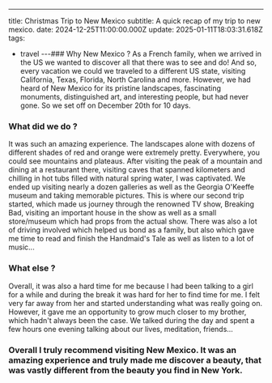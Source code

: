 ---
title: Christmas Trip to New Mexico
subtitle: A quick recap of my trip to new mexico.
date: 2024-12-25T11:00:00.000Z
update: 2025-01-11T18:03:31.618Z
tags:
  - travel
---### Why New Mexico ?
As a French family, when we arrived in the US we wanted to discover all that there was to see and do! And so, every vacation we could we traveled to a different US state, visiting California, Texas, Florida, North Carolina and more. However, we had heard of New Mexico for its pristine landscapes, fascinating monuments, distinguished art, and interesting people, but had never gone. So we set off on December 20th for 10 days.

### What did we do ?
It was such an amazing experience. The landscapes alone with dozens of different shades of red and orange were extremely pretty. Everywhere, you could see mountains and plateaus. After visiting the peak of a mountain and dining at a restaurant there, visiting caves that spanned kilometers and chilling in hot tubs filled with natural spring water, I was captivated. We ended up visiting nearly a dozen galleries as well as the Georgia O'Keeffe museum and taking memorable pictures. This is where our second trip started, which made us journey through the renowned TV show, Breaking Bad, visiting an important house in the show as well as a small store/museum which had props from the actual show. There was also a lot of driving involved which helped us bond as a family, but also which gave me time to read and finish the Handmaid's Tale as well as listen to a lot of music...

### What else ? 
Overall, it was also a hard time for me because I had been talking to a girl for a while and during the break it was hard for her to find time for me. I felt very far away from her and started understanding what was really going on. However, it gave me an opportunity to grow much closer to my brother, which hadn't always been the case. We talked during the day and spent a few hours one evening talking about our lives, meditation, friends... 

### Overall I truly recommend visiting New Mexico. It was an amazing experience and truly made me discover a beauty, that was vastly different from the beauty you find in New York.